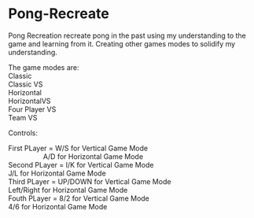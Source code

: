 # Pong-Recreate

Pong Recreation recreate pong in the past using my understanding to the game and learning from it.
Creating other games modes to solidify my understanding.

The game modes are:<br />
Classic <br />
Classic VS <br />
Horizontal <br />
HorizontalVS <br />
Four Player VS <br />
Team VS <br />

Controls: <br />

First PLayer = W/S for Vertical Game Mode <br />
&nbsp; &nbsp; &nbsp; &nbsp; &nbsp; &nbsp; &nbsp; &nbsp; &nbsp;   A/D for Horizontal Game Mode <br />
Second PLayer = I/K for Vertical Game Mode <br /> 
              J/L for Horizontal Game Mode <br />
Third PLayer = UP/DOWN for Vertical Game Mode <br />
              Left/Right for Horizontal Game Mode <br />
Fouth PLayer = 8/2 for Vertical Game Mode <br />
              4/6 for Horizontal Game Mode <br />
